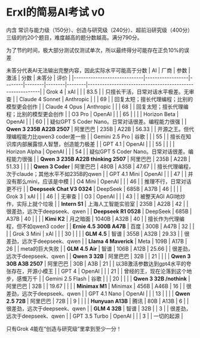 # Erxl的简易AI考试 v0
内含 常识与能力级（150分）、创造与研究级（240分）、超前沿研究级（400分） 三级的约20个题目，难度越高的题分数越高。满分790分。

为了节约时间，极大部分测试仅测试单次，所以最终得分可能存在正负10%的误差

未答分代表AI无法输出完整内容，因此实际水平可能高于分数
| AI                          | 厂商             | 参数   | 激活   | 分数   | 未答分 | 评价                                                     |
|-----------------------------|------------------|--------|--------|--------|--------|----------------------------------------------------------|
| Grok 4                      | xAI              |        |        | 83.5   |        | 只擅长干活，日常对话水平极差。无审查                     |
| Claude 4 Sonnet             | Anthropic        |        |        | 69     |        | 回复太短；擅长代理编程；比别的模型更会创作               |
| Claude 4 Opus               | Anthropic        |        |        | 68     |        | 回复太短；擅长代理编程；比别的模型更会创作               |
| O3 Pro                      | OpenAI           |        |        | 65     |        |                                                          |
| Horizon Beta                | OpenAI           |        |        | 60     |        | 疑似GPT 5 Coder Nano。日常对话很差。编程能力很强         |
| **Qwen 3 235B A22B 2507**   | 阿里巴巴         | 235B   | A22B   | 56.33  |        | 开源之王。但代理编程能力比qwen3 coder差一些              |
| Gemini 2.5 Pro              | 谷歌             |        |        | 55     |        | 擅长在知识库内部展露惊人智慧，创造能力极差               |
| GPT 4.1                     | OpenAI           |        |        | 55     |        |                                                          |
| Horizon Alpha               | OpenAI           |        |        | 54     |        | 疑似GPT 5 Coder Nano。日常对话很差。编程能力很强         |
| **Qwen 3 235B A22B thinking 2507** | 阿里巴巴  | 235B   | A22B   | 51.33  |        |                                                          |
| **Qwen 3 Coder**            | 阿里巴巴         | 480B   | A35B   | 47.67  |        | 擅长代理编程，次于claude；其他水平不如235B的qwen         |
| GPT 4.1 Mini                | OpenAI           |        |        | 47     |        | 并没有那么mini，应该是中模                               |
| O4 Mini                     | OpenAI           |        |        | 46     |        | 推理不行，日常对话更不行                                 |
| **Deepseek Chat V3 0324**   | DeepSeek         | 685B   | A37B   | 46     |        |                                                          |
| Grok 3                      | xAI              |        |        | 46     |        | 无审查                                                   |
| O3                          | OpenAI           |        |        | 43     |        | 被整天AGI AGI地炒作，实际上就个垃圾                      |
| **Intern S1**               | 上海人工智能实验室 | 235B | A22B   | 42     |        | 很差劲，远次于deepseek、qwen                             |
| **Deepseek R1 0528**        | DeepSeek         | 685B   | A37B   | 40     |        |                                                          |
| **Kimi K2**                 | 月之暗面         | 1040B  | A32B   | 40     |        | 擅长作为代理编程，但不如qwen3 coder                      |
| **Ernie 4.5 300B A47B**     | 百度             | 300B   | A47B   | 32     |        |                                                          |
| Grok 3 Mini                 | xAI              |        |        | 30     |        |                                                          |
| **GLM 4.5**                 | 智谱             | 355B   | A32B   | 29.33  |        | 很差劲，远次于deepseek、qwen                             |
| **Llama 4 Maverick**        | Meta             | 109B   | A17B   | 26     |        | meta的巨大失败                                           |
| **GLM 4.5 Air**             | 智谱             | 106B   | A12B   | 25.66  |        | 很差劲，远次于deepseek、qwen                             |
| **Qwen 3 32B**              | 阿里巴巴         | 32B    |        | 21     |        |                                                          |
| **Qwen 3 30B A3B 2507**     | 阿里巴巴         | 30B    | A3B    | 21     |        | 以3B激活参数达到gpt4水平的夸张存在，开源小模王           |
| GPT 4                       | OpenAI           |        |        | 21     |        | 曾经的王，现在沦落到这个地步，感慨万千                   |
| Gemini 2.5 Flash            | 谷歌             |        |        | 20     |        |                                                          |
| **Qwen 3 32B /nothink**     | 阿里巴巴         | 32B    |        | 19.67  |        |                                                          |
| **Minimax M1**              | Minimax          | 456B   | A46B   | 16     |        | 很差劲，远次于deepseek、qwen                             |
| GPT 4.1 Nano                | OpenAI           |        |        | 13     |        |                                                          |
| **Qwen 2.5 72B**            | 阿里巴巴         | 72B    |        | 9      |        |                                                          |
| **Hunyuan A13B**            | 腾讯             | 80B    | A13B   | 6      |        | 很差劲，远次于deepseek、qwen                             |
| **GLM 4 32B**               | 智谱             | 32B    |        | 3      |        | 很差劲，远次于deepseek、qwen                             |
| GPT 3.5 Turbo               | OpenAI           |        |        | 3      |        | 一切的起源                                               |

只有Grok 4能在“创造与研究级”里拿到至少一分！



